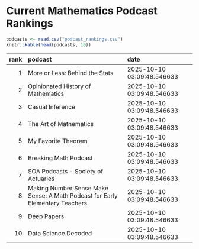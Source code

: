 # Current Mathematics Podcast Rankings


``` r
podcasts <- read.csv("podcast_rankings.csv")
knitr::kable(head(podcasts, 10))
```

| rank | podcast | date |
|---:|:---|:---|
| 1 | More or Less: Behind the Stats | 2025-10-10 03:09:48.546633 |
| 2 | Opinionated History of Mathematics | 2025-10-10 03:09:48.546633 |
| 3 | Casual Inference | 2025-10-10 03:09:48.546633 |
| 4 | The Art of Mathematics | 2025-10-10 03:09:48.546633 |
| 5 | My Favorite Theorem | 2025-10-10 03:09:48.546633 |
| 6 | Breaking Math Podcast | 2025-10-10 03:09:48.546633 |
| 7 | SOA Podcasts - Society of Actuaries | 2025-10-10 03:09:48.546633 |
| 8 | Making Number Sense Make Sense: A Math Podcast for Early Elementary Teachers | 2025-10-10 03:09:48.546633 |
| 9 | Deep Papers | 2025-10-10 03:09:48.546633 |
| 10 | Data Science Decoded | 2025-10-10 03:09:48.546633 |

